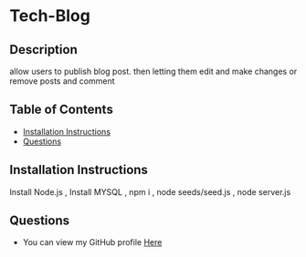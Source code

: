 # Tech-Blog

## Description

allow users to publish blog post. then letting them edit and make changes or remove posts and comment

## Table of Contents

- [Installation Instructions](#installation-instructions)
- [Questions](#questions)

## Installation Instructions

Install Node.js , Install MYSQL , npm i , node seeds/seed.js , node server.js

## Questions

- You can view my GitHub profile [Here](https://github.com/davg1700)
